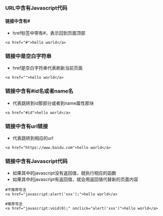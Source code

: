 ### URL中含有Javascript代码

#### 链接中含有#
* href标签中带有#，表示回到页面顶部
```
<a href="#">hello world</a>
```

### 链接中是空白字符串
* href是空白字符串代表刷新当前页面
```
<a href="">hello world</a>
```

### 链接中含有#id名或者name名
* 代表跳转到id那部分或者到name属性那块
```
<a href="#id">hello world</a>
```

### 链接中含有url链接
* 代表跳转到相应的url
```
<a href="https://www.baidu.com">hello world</a>
```

### 链接中含有Javascript代码
* 如果其中的javascript没有返回值，就执行相应的函数
* 如果其中的javascript有返回值，就会用返回值代替新的页面内容

```
#不推荐写法
<a href="javascript:alert('xxx');">hello world</a>

#推荐写法
<a href="javascript:void(0);" onclick="alert('xxx')">hello world</a>
```